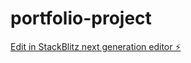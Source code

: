 # portfolio-project

[Edit in StackBlitz next generation editor ⚡️](https://stackblitz.com/~/github.com/Azreenasri/portfolio-project)